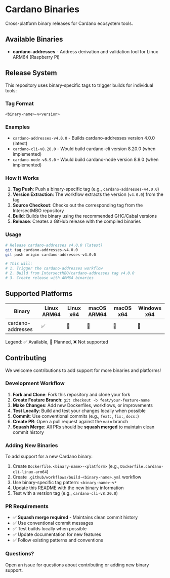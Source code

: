 # Cardano Binaries

Cross-platform binary releases for Cardano ecosystem tools.

## Available Binaries

- **cardano-addresses** - Address derivation and validation tool for Linux ARM64 (Raspberry Pi)

## Release System

This repository uses binary-specific tags to trigger builds for individual tools:

### Tag Format
```
<binary-name>-v<version>
```

### Examples
- `cardano-addresses-v4.0.0` - Builds cardano-addresses version 4.0.0 (latest)
- `cardano-cli-v8.20.0` - Would build cardano-cli version 8.20.0 (when implemented)
- `cardano-node-v8.9.0` - Would build cardano-node version 8.9.0 (when implemented)

### How It Works
1. **Tag Push**: Push a binary-specific tag (e.g., `cardano-addresses-v4.0.0`)
2. **Version Extraction**: The workflow extracts the version (`v4.0.0`) from the tag
3. **Source Checkout**: Checks out the corresponding tag from the IntersectMBO repository
4. **Build**: Builds the binary using the recommended GHC/Cabal versions
5. **Release**: Creates a GitHub release with the compiled binaries

### Usage
```bash
# Release cardano-addresses v4.0.0 (latest)
git tag cardano-addresses-v4.0.0
git push origin cardano-addresses-v4.0.0

# This will:
# 1. Trigger the cardano-addresses workflow
# 2. Build from IntersectMBO/cardano-addresses tag v4.0.0
# 3. Create release with ARM64 binaries
```

## Supported Platforms

| Binary | Linux ARM64 | Linux x64 | macOS ARM64 | macOS x64 | Windows x64 |
|--------|-------------|-----------|-------------|-----------|-------------|
| cardano-addresses | ✅ | 🚧 | 🚧 | 🚧 | 🚧 |

Legend: ✅ Available, 🚧 Planned, ❌ Not supported

## Contributing

We welcome contributions to add support for more binaries and platforms!

### Development Workflow

1. **Fork and Clone**: Fork this repository and clone your fork
2. **Create Feature Branch**: `git checkout -b feat/your-feature-name`
3. **Make Changes**: Add new Dockerfiles, workflows, or improvements
4. **Test Locally**: Build and test your changes locally when possible
5. **Commit**: Use conventional commits (e.g., `feat:`, `fix:`, `docs:`)
6. **Create PR**: Open a pull request against the `main` branch
7. **Squash Merge**: All PRs should be **squash merged** to maintain clean commit history

### Adding New Binaries

To add support for a new Cardano binary:

1. Create `Dockerfile.<binary-name>-<platform>` (e.g., `Dockerfile.cardano-cli-linux-arm64`)
2. Create `.github/workflows/build-<binary-name>.yml` workflow
3. Use binary-specific tag pattern: `<binary-name>-v*`
4. Update this README with the new binary information
5. Test with a version tag (e.g., `cardano-cli-v8.20.0`)

### PR Requirements

- ✅ **Squash merge required** - Maintains clean commit history
- ✅ Use conventional commit messages
- ✅ Test builds locally when possible  
- ✅ Update documentation for new features
- ✅ Follow existing patterns and conventions

### Questions?

Open an issue for questions about contributing or adding new binary support.
